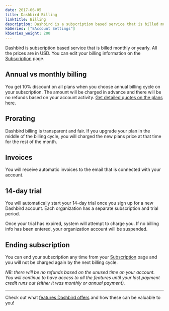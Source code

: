 ```yaml
---
date: 2017-06-05
title: Dashbird Billing
linktitle: Billing
description: Dashbird is a subscription based service that is billed monthly or yearly. The fee depends on the subscription type.
kbSeries: ["EAccount Settings"]
kbSeries_weight: 200
---
```

Dashbird is subscription based service that is billed monthly or yearly. All the prices are in USD. You can edit your billing information on the [Subscription](https://app.dashbird.io/client/subscription/setup/tier) page.


## Annual vs monthly billing ##

You get 10% discount on all plans when you choose annual billing cycle on your subscription. The amount will be charged in advance and there will be no refunds based on your account activity. <a href='/pricing' target='_blank'>Get detailed quotes on the plans here.</a>

## Prorating ##
Dashbird billing is transparent and fair. If you upgrade your plan in the middle of the billing cycle, you will charged the new plans price at that time for the rest of the month.

## Invoices ##

You will receive automatic invoices to the email that is connected with your account.

## 14-day trial ##

You will automatically start your 14-day trial once you sign up for a new Dashbird account. Each organization has a separate subscription and trial period.

Once your trial has expired, system will attempt to charge you. If no billing info has been entered, your organization account will be suspended.

## Ending subscription ##

You can end your subscription any time from your [Subscription](https://app.dashbird.io/client/subscription/setup/tier) page and you will not be charged again by the next billing cycle.

*NB: there will be no refunds based on the unused time on your account. You will continue to have access to all the features until your last payment credit runs out (either it was monthly or annual payment).*

---
Check out what [features Dashbird offers](https://dashbird.io/docs/get-started/say-hi-to-dashbird/) and how these can be valuable to you!
